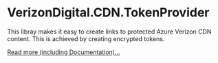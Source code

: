 # VerizonDigital.CDN.TokenProvider
This libray makes it easy to create links to protected Azure Verizon CDN content.
This is achieved by creating encrypted tokens.

<a href="https://github.com/Monigass/VerizonDigital.CDN.TokenProvider/blob/master/VerizonDigital.CDN.TokenProvider/readme.md">Read more (including Documentation)...</a>
